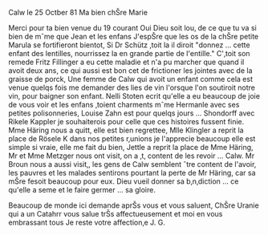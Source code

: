  Calw le 25 Octber 81
Ma bien chŠre Marie

Merci pour ta bien venue du 19 courant Oui Dieu soit lou‚ de ce que tu va si bien de mˆme que Jean et les enfans J'espŠre que les os de la chŠre petite Marula se fortifieront bientot, Si Dr Schütz ‚toit la il diroit "donnez … cette enfant des lentilles, nourrissez la en grande partie de l'entille." C'‚toit son remede Fritz Fillinger a eu cette maladie et n'a pu marcher que quand il avoit deux ans, ce qui aussi est bon cet de frictioner les jointes avec de la graisse de porck, Une femme de Calw qui avoit un enfant comme cela est venue quelqs fois me demander des lies de vin l'orsque l'on soutiroit notre vin, pour baigner son enfant. Nelli Stoten ecrit qu'elle a eu beaucoup de joie de vous voir et les enfans ‚toient charments mˆme Hermanle avec ses petites polisonneries, Louise Zahn est pour quelqs jours … Shondorff avec Rikele Kappler je souhaiterois pour celle que ces histoires fussent finie. Mme Häring nous a quitt‚ elle est bien regrettee, Mlle Klingler a reprit la place de Rösele K dans nos petites r‚unions je l'apprecie beaucoup elle est simple si vraie, elle me fait du bien, Jettle a reprit la place de Mme Häring, Mr et Mme Metzger nous ont visit‚ on a ‚t‚ content de les revoir … Calw. Mr Broun nous a aussi visit‚, les gens de Calw semblent ˆtre content de l'avoir, les pauvres et les malades sentirons pourtant la perte de Mr Häring, car sa mŠre fesoit beaucoup pour eux. Dieu vueil donner sa b‚n‚diction … ce qu'elle a seme et le faire germer … sa gloire.

Beaucoup de monde ici demande aprŠs vous et vous saluent, ChŠre Uranie qui a un Catahrr vous salue trŠs affectueusement et moi en vous embrassant tous 
 Je reste votre affection‚e
 J. G.
